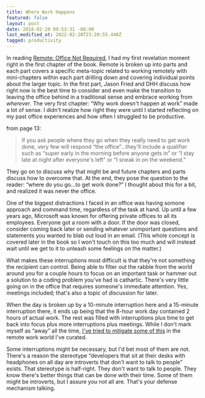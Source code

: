 ```yaml
---
title: Where Work Happens
featured: false
layout: post
date: 2018-02-20 09:53:31 -08:00
last_modified_at: 2022-02-28T23:20:55.440Z
tagged: productivity
---
```


In reading [Remote: Office Not Required](http://amzn.to/2GxjBRZ), I had my first revelation moment right in the first chapter of the book. Remote is broken up into parts and each part covers a specific meta-topic related to working remotely with mini-chapters within each part drilling down and covering individual points about the larger topic. In the first part, Jason Fried and DHH discuss how right now is the best time to consider and even make the transition to leaving the office behind in a traditional sense and embrace working from _wherever_. The very first chapter: “Why work doesn't happen at work” made a lot of sense. I didn't realize how right they were until I started reflecting on my past office experiences and how often I struggled to be productive.

from page 13:

> If you ask people where they go when they really need to get work done, very few will respond “the office”…they'll include a qualifier such as “super early in the morning before anyone gets in” or “I stay late at night after everyone's left” or “I sneak in on the weekend.”

They go on to discuss why that might be and future chapters and parts discuss how to overcome that. At the end, they pose the question to the reader: “where do you go…to get work done?” I thought about this for a bit, and realized it was never the office.

One of the biggest distractions I faced in an office was having somone approach and command time, regardless of the task at hand. Up until a few years ago, Microsoft was known for offering private offices to all its employees. Everyone got a room with a door. If the door was closed, consider coming back later or sending whatever unimportant questions and statements you wanted to blab out loud in an email. (This whole concept is covered later in the book so I won't touch on this too much and will instead wait until we get to it to unleash some feelings on the matter.)

What makes these interruptions most difficult is that they're not something the recipient can control. Being able to filter out the rabble from the world around you for a couple hours to focus on an important task or hammer out a solution to a coding problem you've had is cathartic. There's very little going on in the office that requires someone's immediate attention. Yes, meetings included; that's also a topic of discussion for later.

When the day is broken up by a 10-minute interruption here and a 15-minute interruption there, it ends up being that the 8-hour work day contained 2 hours of actual work. The rest was filled with interruptions plus time to get back into focus plus more interruptions plus meetings. While I don't mark myself as “away” all the time, [I've tried to mitigate some of this](/status-available/) in the remote work world I've curated.

Some interruptions might be necessary, but I'd bet most of them are not. There's a reason the stereotype “developers that sit at their desks with headphones on all day are introverts that don't want to talk to people” exists. That stereotype is half-right. They don't want to talk to people. They know there's better things that can be done with their time. Some of them might be introverts, but I assure you not all are. That's your defense mechanism talking.

